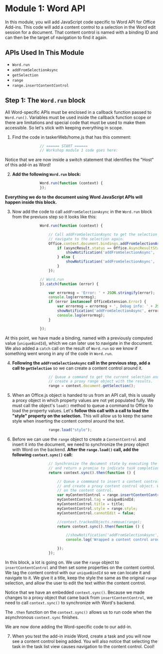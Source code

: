 # Module 1: Word API

In this module, you will add JavaScript code specific to Word API for Office Add-ins. This code will add a content control to a selection in the Word edit session for a document. That content control is named with a binding ID and can then be the target of navigation to find it again.

## APIs Used In This Module

- `Word.run` 
- `addFromSelectionAsync`
- `getSelection`
- `range` 
- `range.insertContentControl`

## Step 1: The `Word.run` block

All Word-specific APIs must be enclosed in a callback function passed to `Word.run()`. Variables must be used inside the callback function scope or there are limitations and special code that must be used to make them accessible. So let's stick with keeping everything in scope. 

1. Find the code in taskerWeb/home.js that has this comment:

```js
                // ====== START ======
                // Workshop module 1 code goes here:
```

Notice that we are now inside a switch statement that identifies the "Host" of this add-in as Word!

2. **Add the following `Word.run` block:**

```js
                Word.run(function (context) {
                });
```

**Everything we do to the document using Word JavaScript APIs will happen inside this block.**

3. Now add the code to call `addFromSelectionAsync` in the `Word.run` block from the previuos step so it looks like this:

```js
                Word.run(function (context) {

                    // Call addFromSelectionAsync to get the selection and add a binding in the document that we use to
                    // navigate to the selection again.
                    Office.context.document.bindings.addFromSelectionAsync(Office.BindingType.Text, { id: uniqueBindId }, function (asyncResult) {
                        if (asyncResult.status == Office.AsyncResultStatus.Failed) {
                            showNotification('addFromSelectionAsync', 'Action failed. Error: ' + asyncResult.error.message);
                        } else {
                            showNotification('addFromSelectionAsync', 'Added new binding with type: ' + asyncResult.value.type + ' and id: ' + asyncResult.value.id);
                        }
                    });

                // Word.run
                }).catch(function (error) {

                    var errormsg = 'Error: ' + JSON.stringify(error);
                    console.log(errormsg);
                    if (error instanceof OfficeExtension.Error) {
                        var errormsg = errormsg + ', Debug info: ' + JSON.stringify(error.debugInfo);
                        showNotification('addFromSelectionAsync', errormsg);
                        console.log(errormsg);
                    }

                });

```
At this point, we have made a binding, named with a previously computed value (`uniqueBindId`), which we can later use to navigate in the document. We also added a `catch` call on the result of `Word.run` so we know if something went wrong in any of the code in `Word.run`.

4. **Following the `addFromSelectionAsync` call in the previous step, add a call to `getSelection`** so we can create a content control around it.

```js
                    // Queue a command to get the current selection and then
                    // create a proxy range object with the results.
                    range = context.document.getSelection();
```

5. When an Office.js object is handed to us from an API call, this is usually a proxy object in which property values are not yet populated fully. We must call the object's `load()` method to queue a command to Office to load the property values. Let's **follow this call with a call to load the "style" property on the selection.** This will allow us to keep the same style when inserting the content control around the text.

```js
                    range.load("style");
```

6. Before we can use the `range` object to create a `ContentControl` and insert it into the document, we need to synchronize the proxy object with Word on the backend. **After the `range.load()` call, add the following `context.sync()` call:**

```js
                    // Synchronize the document state by executing the queued commands,
                    // and return a promise to indicate task completion.
                    return context.sync().then(function () {

                        // Queue a commmand to insert a content control around the selected text,
                        // and create a proxy content control object. We'll update the properties
                        // on the content control.
                        var myContentControl = range.insertContentControl();
                        myContentControl.tag = uniqueBindId;
                        myContentControl.title = title;
                        myContentControl.style = range.style;
                        myContentControl.cannotEdit = false;

                        //context.trackedObjects.remove(range);
                        return context.sync().then(function () {

                            //showNotification('addFromSelectionAsync', 'Wrapped a content control around the selected text.');
                            console.log('Wrapped a content control around the selected text.');

                        });
                    });
```

In this block, a lot is going on. We use the `range` object to `insertContentControl` and then set some properties on the content control. We tag the content control with our `uniqueBindId` so we can locate it and navigate to it. We give it a title, keep the style the same as the original `range` selection, and allow the user to edit the text within the content control. 

Notice that we have an embedded `context.sync()`. Because we made changes to a proxy object that came back from `insertContentControl`, we need to call `context.sync()` to synchronize with Word's backend. 

The `.then` function on the `context.sync()` allows us to run code when the asynchronous `context.sync` finishes. 

We are now done adding the Word-specific code to our add-in. 

7. When you test the add-in inside Word, create a task and you will now see a content control being added. You will also notice that selecting the task in the task list view causes navigation to the content control. Cool!
